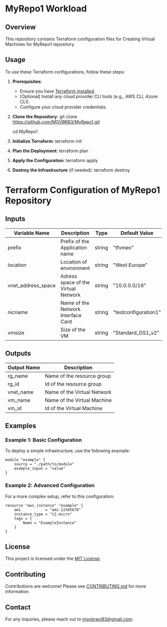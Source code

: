 ﻿# MyRepo1 Workload

## Overview

This repository contains Terraform configuration files for Creating Virtual Machines for MyRepo1 repository.

## Usage

To use these Terraform configurations, follow these steps:

1. **Prerequisites**:
   - Ensure you have [Terraform installed](https://www.terraform.io/downloads.html).
   - [Optional] Install any cloud provider CLI tools (e.g., AWS CLI, Azure CLI).
   - Configure your cloud provider credentials.

2. **Clone the Repository**:
   git clone https://github.com/MGVBR83/MyRepo1.git

   cd MyRepo1
3. **Initialize Terraform**:
   terraform init

4. **Plan the Deployment**:
   terraform plan

5. **Apply the Configuration**:
   terraform apply

6. **Destroy the Infrastructure** (if needed):
   terraform destroy

# Terraform Configuration of MyRepo1 Repository

## Inputs

| Variable Name   | Description                            | Type      | Default Value | Required |
|------------------|----------------------------------------|-----------|---------------|----------|
| prefix               | Prefix of the Application name           | string          | "tfvmex"        | Yes        |
| location             | Location of environment                  | string          | "West Europe"   | Yes        |
| vnet_address_space   | Adress space of the Virtual Network      | string          | "10.0.0.0/16"   | Yes        |
| nicname              | Name of the Network Interface Card       | string          | "testconfiguration1" | Yes        |
| vmsize               | Size of the VM                           | string          | "Standard_DS1_v2" | Yes        |
## Outputs

| Output Name      | Description                            |
|------------------|----------------------------------------|
| rg_name              | Name of the resource group               |
| rg_id                | Id of the resource group                 |
| vnet_name            | Name of the Virtual Network              |
| vm_name              | Name of the Virtual Machine              |
| vm_id                | Id of the Virtual Machine                |
## Examples

### Example 1: Basic Configuration

To deploy a simple infrastructure, use the following example:

    module "example" {
        source = "./path/to/module"
        example_input = "value"
    }

### Example 2: Advanced Configuration

For a more complex setup, refer to this configuration:

    resource "aws_instance" "example" {
        ami           = "ami-12345678"
        instance_type = "t2.micro"
        tags = {
            Name = "ExampleInstance"
        }
    }

## License

This project is licensed under the [MIT License](LICENSE).

## Contributing

Contributions are welcome! Please see [CONTRIBUTING.md](CONTRIBUTING.md) for more information.

## Contact

For any inquiries, please reach out to mgvbravi83@gmail.com.
